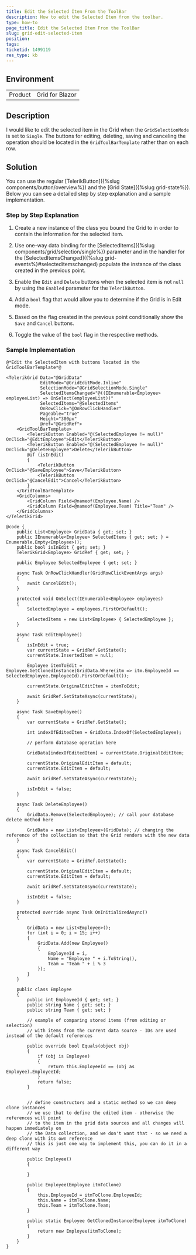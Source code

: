 ```yaml
---
title: Edit the Selected Item From the ToolBar
description: How to edit the Selected Item from the toolbar.
type: how-to
page_title: Edit the Selected Item From the ToolBar
slug: grid-edit-selected-item
position: 
tags: 
ticketid: 1499119
res_type: kb
---
```


## Environment
<table>
	<tbody>
		<tr>
			<td>Product</td>
			<td>Grid for Blazor</td>
		</tr>
	</tbody>
</table>


## Description

I would like to edit the selected item in the Grid when the `GridSelectionMode` is set to `Single`. The buttons for editing, deleting, saving and canceling the operation should be located in the `GridToolBarTemplate` rather than on each row.

## Solution

You can use the regular [TelerikButton]({%slug components/button/overview%}) and the [Grid State]({%slug grid-state%}). Below you can see a detailed step by step explanation and a sample implementation.

### Step by Step Explanation

1. Create a new instance of the class you bound the Grid to in order to contain the information for the selected item.

1. Use one-way data binding for the [SelectedItems]({%slug components/grid/selection/single%}) parameter and in the handler for the [SelectedItemsChanged]({%slug grid-events%}#selecteditemschanged) populate the instance of the class created in the previous point.

1. Enable the `Edit` and `Delete` buttons when the selected item is not `null` by using the `Enabled` parameter for the `TelerikButton`.

1. Add a `bool` flag that would allow you to determine if the Grid is in Edit mode.

1. Based on the flag created in the previous point conditionally show the `Save` and `Cancel` buttons.

1. Toggle the value of the `bool` flag in the respective methods.


### Sample Implementation

````CSHTML
@*Edit the SelectedItem with buttons located in the GridToolBarTemplate*@

<TelerikGrid Data="@GridData"
             EditMode="@GridEditMode.Inline"
             SelectionMode="@GridSelectionMode.Single"
             SelectedItemsChanged="@((IEnumerable<Employee> employeeList) => OnSelect(employeeList))"
             SelectedItems="@SelectedItems"
             OnRowClick="@OnRowClickHandler"
             Pageable="true"
             Height="300px"
             @ref="@GridRef">
    <GridToolBarTemplate>
        <TelerikButton Enabled="@(SelectedEmployee != null)" OnClick="@EditEmployee">Edit</TelerikButton>
        <TelerikButton Enabled="@(SelectedEmployee != null)" OnClick="@DeleteEmployee">Delete</TelerikButton>
        @if (isInEdit)
        {
            <TelerikButton OnClick="@SaveEmployee">Save</TelerikButton>
            <TelerikButton OnClick="@CancelEdit">Cancel</TelerikButton>
        }
    </GridToolBarTemplate>
    <GridColumns>
        <GridColumn Field=@nameof(Employee.Name) />
        <GridColumn Field=@nameof(Employee.Team) Title="Team" />
    </GridColumns>
</TelerikGrid>

@code {
    public List<Employee> GridData { get; set; }
    public IEnumerable<Employee> SelectedItems { get; set; } = Enumerable.Empty<Employee>();
    public bool isInEdit { get; set; }
    TelerikGrid<Employee> GridRef { get; set; }

    public Employee SelectedEmployee { get; set; }

    async Task OnRowClickHandler(GridRowClickEventArgs args)
    {
        await CancelEdit();
    }

    protected void OnSelect(IEnumerable<Employee> employees)
    {
        SelectedEmployee = employees.FirstOrDefault();

        SelectedItems = new List<Employee> { SelectedEmployee };
    }

    async Task EditEmployee()
    {
        isInEdit = true;
        var currentState = GridRef.GetState();
        currentState.InsertedItem = null;

        Employee itemToEdit = Employee.GetClonedInstance(GridData.Where(itm => itm.EmployeeId == SelectedEmployee.EmployeeId).FirstOrDefault());

        currentState.OriginalEditItem = itemToEdit;

        await GridRef.SetStateAsync(currentState);
    }

    async Task SaveEmployee()
    {
        var currentState = GridRef.GetState();

        int indexOfEditedItem = GridData.IndexOf(SelectedEmployee);

        // perform database operation here

        GridData[indexOfEditedItem] = currentState.OriginalEditItem;

        currentState.OriginalEditItem = default;
        currentState.EditItem = default;

        await GridRef.SetStateAsync(currentState);

        isInEdit = false;
    }

    async Task DeleteEmployee()
    {
        GridData.Remove(SelectedEmployee); // call your database delete method here

        GridData = new List<Employee>(GridData); // changing the reference of the collection so that the Grid renders with the new data
    }

    async Task CancelEdit()
    {
        var currentState = GridRef.GetState();

        currentState.OriginalEditItem = default;
        currentState.EditItem = default;

        await GridRef.SetStateAsync(currentState);

        isInEdit = false;
    }

    protected override async Task OnInitializedAsync()
    {

        GridData = new List<Employee>();
        for (int i = 0; i < 15; i++)
        {
            GridData.Add(new Employee()
            {
                EmployeeId = i,
                Name = "Employee " + i.ToString(),
                Team = "Team " + i % 3
            });
        }
    }

    public class Employee
    {
        public int EmployeeId { get; set; }
        public string Name { get; set; }
        public string Team { get; set; }
        
        // example of comparing stored items (from editing or selection)
        // with items from the current data source - IDs are used instead of the default references

        public override bool Equals(object obj)
        {
            if (obj is Employee)
            {
                return this.EmployeeId == (obj as Employee).EmployeeId;
            }
            return false;
        }


        // define constructors and a static method so we can deep clone instances
        // we use that to define the edited item - otherwise the references will point
        // to the item in the grid data sources and all changes will happen immediately on
        // the Data collection, and we don't want that - so we need a deep clone with its own reference
        // this is just one way to implement this, you can do it in a different way
        
        public Employee()
        {

        }

        public Employee(Employee itmToClone)
        {
            this.EmployeeId = itmToClone.EmployeeId;
            this.Name = itmToClone.Name;
            this.Team = itmToClone.Team;
        }

        public static Employee GetClonedInstance(Employee itmToClone)
        {
            return new Employee(itmToClone);
        }
    }
}
````
